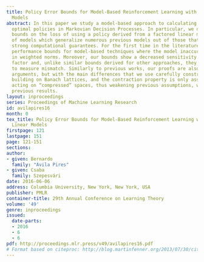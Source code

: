 ```yaml
---
title: Policy Error Bounds for Model-Based Reinforcement Learning with Factored Linear
  Models
abstract: In this paper we study a model-based approach to calculating approximately
  optimal policies in Markovian Decision Processes. In particular, we derive novel
  bounds on the loss of using a policy derived from a factored linear model, a class
  of models which generalize numerous previous models out of those that come with
  strong computational guarantees. For the first time in the literature, we derive
  performance bounds for model-based techniques where the model inaccuracy is measured
  in weighted norms. Moreover, our bounds show a decreased sensitivity to the discount
  factor and, unlike similar bounds derived for other approaches, they are insensitive
  to measure mismatch. Similarly to previous works, our proofs are also based on contraction
  arguments, but with the main differences that we use carefully constructed norms
  building on Banach lattices, and the contraction property is only assumed for operators
  acting on “compressed” spaces, thus weakening previous assumptions, while strengthening
  previous results.
layout: inproceedings
series: Proceedings of Machine Learning Research
id: avilapires16
month: 0
tex_title: Policy Error Bounds for Model-Based Reinforcement Learning with Factored
  Linear Models
firstpage: 121
lastpage: 151
page: 121-151
sections: 
author:
- given: Bernardo
  family: "Ávila Pires"
- given: Csaba
  family: Szepesvári
date: 2016-06-06
address: Columbia University, New York, New York, USA
publisher: PMLR
container-title: 29th Annual Conference on Learning Theory
volume: '49'
genre: inproceedings
issued:
  date-parts:
  - 2016
  - 6
  - 6
pdf: http://proceedings.mlr.press/v49/avilapires16.pdf
# Format based on citeproc: http://blog.martinfenner.org/2013/07/30/citeproc-yaml-for-bibliographies/
---
```

